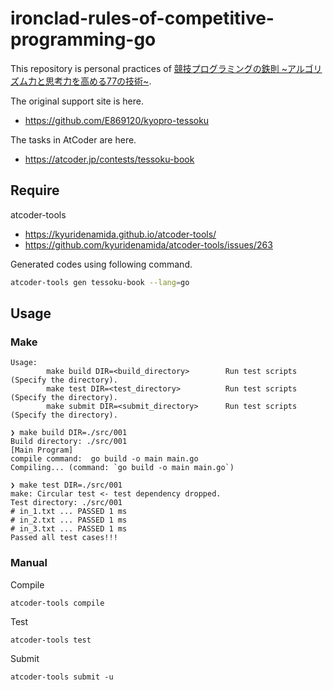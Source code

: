 # ironclad-rules-of-competitive-programming-go

This repository is personal practices of [競技プログラミングの鉄則 ~アルゴリズム力と思考力を高める77の技術~](https://www.amazon.co.jp/dp/483997750X).

The original support site is here.

* https://github.com/E869120/kyopro-tessoku

The tasks in AtCoder are here.

* https://atcoder.jp/contests/tessoku-book

## Require

atcoder-tools

* https://kyuridenamida.github.io/atcoder-tools/
* https://github.com/kyuridenamida/atcoder-tools/issues/263


Generated codes using following command.

```sh
atcoder-tools gen tessoku-book --lang=go
```


## Usage

### Make

```
Usage:
        make build DIR=<build_directory>        Run test scripts (Specify the directory).
        make test DIR=<test_directory>          Run test scripts (Specify the directory).
        make submit DIR=<submit_directory>      Run test scripts (Specify the directory).
```

```
❯ make build DIR=./src/001
Build directory: ./src/001
[Main Program]
compile command:  go build -o main main.go
Compiling... (command: `go build -o main main.go`)
```

```
❯ make test DIR=./src/001
make: Circular test <- test dependency dropped.
Test directory: ./src/001
# in_1.txt ... PASSED 1 ms
# in_2.txt ... PASSED 1 ms
# in_3.txt ... PASSED 1 ms
Passed all test cases!!!
```

### Manual

Compile

```
atcoder-tools compile
```

Test

```
atcoder-tools test
```

Submit

```
atcoder-tools submit -u
```
